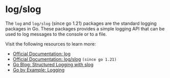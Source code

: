 # log/slog

The `log` and `log/slog` (since go 1.21) packages are the standard logging packages in Go. These packages provides a simple logging API that can be used to log messages to the console or to a file.

Visit the following resources to learn more:

- [Official Documentation: log](https://pkg.go.dev/log)
- [Official Documentation: log/slog](https://pkg.go.dev/log/slog) `(since go 1.21)`
- [Go Blog: Structured Logging with slog](https://go.dev/blog/slog)
- [Go by Example: Logging](https://gobyexample.com/logging)

